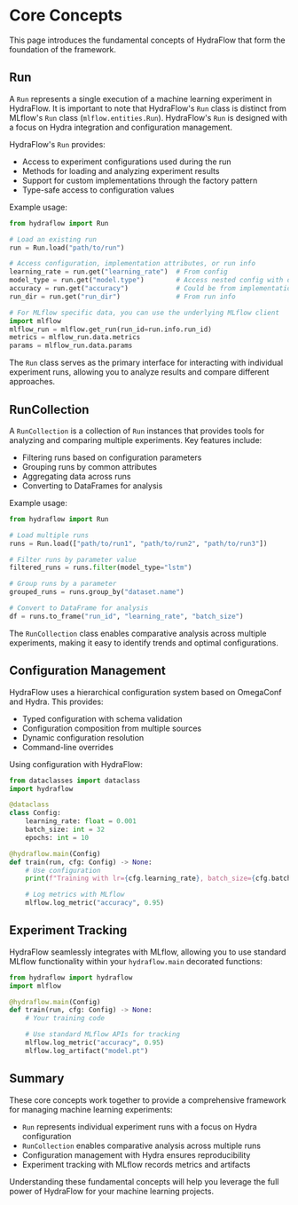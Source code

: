 # Core Concepts

This page introduces the fundamental concepts of HydraFlow that form the
foundation of the framework.

## Run

A `Run` represents a single execution of a machine learning experiment in
HydraFlow. It is important to note that HydraFlow's `Run` class is distinct
from MLflow's `Run` class (`mlflow.entities.Run`). HydraFlow's `Run` is
designed with a focus on Hydra integration and configuration management.

HydraFlow's `Run` provides:

- Access to experiment configurations used during the run
- Methods for loading and analyzing experiment results
- Support for custom implementations through the factory pattern
- Type-safe access to configuration values

Example usage:

```python
from hydraflow import Run

# Load an existing run
run = Run.load("path/to/run")

# Access configuration, implementation attributes, or run info
learning_rate = run.get("learning_rate")  # From config
model_type = run.get("model.type")        # Access nested config with dot notation
accuracy = run.get("accuracy")            # Could be from implementation
run_dir = run.get("run_dir")              # From run info

# For MLflow specific data, you can use the underlying MLflow client
import mlflow
mlflow_run = mlflow.get_run(run_id=run.info.run_id)
metrics = mlflow_run.data.metrics
params = mlflow_run.data.params
```

The `Run` class serves as the primary interface for interacting with
individual experiment runs, allowing you to analyze results and compare
different approaches.

## RunCollection

A `RunCollection` is a collection of `Run` instances that provides tools
for analyzing and comparing multiple experiments. Key features include:

- Filtering runs based on configuration parameters
- Grouping runs by common attributes
- Aggregating data across runs
- Converting to DataFrames for analysis

Example usage:

```python
from hydraflow import Run

# Load multiple runs
runs = Run.load(["path/to/run1", "path/to/run2", "path/to/run3"])

# Filter runs by parameter value
filtered_runs = runs.filter(model_type="lstm")

# Group runs by a parameter
grouped_runs = runs.group_by("dataset.name")

# Convert to DataFrame for analysis
df = runs.to_frame("run_id", "learning_rate", "batch_size")
```

The `RunCollection` class enables comparative analysis across multiple
experiments, making it easy to identify trends and optimal configurations.

## Configuration Management

HydraFlow uses a hierarchical configuration system based on OmegaConf and
Hydra. This provides:

- Typed configuration with schema validation
- Configuration composition from multiple sources
- Dynamic configuration resolution
- Command-line overrides

Using configuration with HydraFlow:

```python
from dataclasses import dataclass
import hydraflow

@dataclass
class Config:
    learning_rate: float = 0.001
    batch_size: int = 32
    epochs: int = 10

@hydraflow.main(Config)
def train(run, cfg: Config) -> None:
    # Use configuration
    print(f"Training with lr={cfg.learning_rate}, batch_size={cfg.batch_size}")

    # Log metrics with MLflow
    mlflow.log_metric("accuracy", 0.95)
```

## Experiment Tracking

HydraFlow seamlessly integrates with MLflow, allowing you to use standard
MLflow functionality within your `hydraflow.main` decorated functions:

```python
from hydraflow import hydraflow
import mlflow

@hydraflow.main(Config)
def train(run, cfg: Config) -> None:
    # Your training code

    # Use standard MLflow APIs for tracking
    mlflow.log_metric("accuracy", 0.95)
    mlflow.log_artifact("model.pt")
```

## Summary

These core concepts work together to provide a comprehensive framework for
managing machine learning experiments:

- `Run` represents individual experiment runs with a focus on Hydra configuration
- `RunCollection` enables comparative analysis across multiple runs
- Configuration management with Hydra ensures reproducibility
- Experiment tracking with MLflow records metrics and artifacts

Understanding these fundamental concepts will help you leverage the full
power of HydraFlow for your machine learning projects.